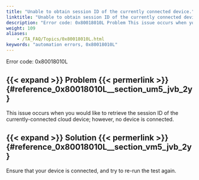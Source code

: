 ```yaml
--- 
title: "Unable to obtain session ID of the currently connected device."
linktitle: "Unable to obtain session ID of the currently connected device."
description: "Error code: 0x80018010L Problem This issue occurs when you would like to retrieve the session ID of the currently-connected cloud device; however, no device is connected. Solution Ensure that your ..."
weight: 109
aliases: 
    - /TA_FAQ/Topics/0x80018010L.html
keywords: "automation errors, 0x80018010L"
---
```


Error code: 0x80018010L

## {{< expand >}} Problem {{< permerlink >}} {#reference_0x80018010L__section_um5_jvb_2y} 

This issue occurs when you would like to retrieve the session ID of the currently-connected cloud device; however, no device is connected.

## {{< expand >}} Solution {{< permerlink >}} {#reference_0x80018010L__section_vm5_jvb_2y} 

Ensure that your device is connected, and try to re-run the test again.




